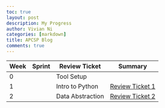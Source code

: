 ```yaml
---
toc: true
layout: post
description: My Progress
author: Vivian Ni
categories: [markdown]
title: APCSP Blog 
comments: true
---
```


| Week | Sprint | Review Ticket | Summary |
|-|-|-|-|
| 0 | | Tool Setup | | [Review Ticket 0](https://github.com/vivianknee/FastPages/issues/6#issue-1347442011) | We learned how to make our first markdown posts and jupyter notebooks. My first makedown post was my [About Me](https://vivianknee.github.io/FastPages/about/) and my [First Post](https://vivianknee.github.io/FastPages/markdown/week0/2022/08/22/My-First-Post.html). In order to do this, we had to set up wsl, vscode, and download numerous other programs like anaconda, bash, python, and more. |
| 1 | | Intro to Python | [Review Ticket 1](https://github.com/vivianknee/FastPages/issues/7#issue-1353739633) | This week was super busy and more code heavy. Specifically, we began using python and bash. Using python, we made a [Python Quiz](https://vivianknee.github.io/FastPages/jupyter/week1/2022/08/28/python.html) and with bash we created a [Bash Tool Check](https://vivianknee.github.io/FastPages/jupyter/week1/2022/08/22/toolcheck.html). The bash tool check made sure that we had all the necessary programs installed. This week was also an oppurtunity to personalize our website so I made a page consisting of  [My Art with Images and Tables](https://vivianknee.github.io/FastPages/markdown/noncsp/week1/2022/08/24/My-Art.html). Finally, we had to show proof of our blogging both in csp which I did through [APCSP Vocab](https://vivianknee.github.io/FastPages/Vocab/) | and for [Schoolwork](https://vivianknee.github.io/FastPages/markdown/noncsp/week1/2022/08/28/school-classwork.html) outside of csp. |
| 2 | | Data Abstraction | [Review Ticket 2](https://github.com/vivianknee/FastPages/issues/8#issue-1360542831) | This week we started learning about  [Lists, Dictionaries, and Iterations](https://vivianknee.github.io/FastPages/jupyter/week2/2022/08/30/lists.html) and how to store data with them. We learned how to print and format dictionaries as well as do other more advanced things with them. In addition, we also messed around with html and the themes of our website. For example we applied a dark mode css file which changed the entire look of the site. |
